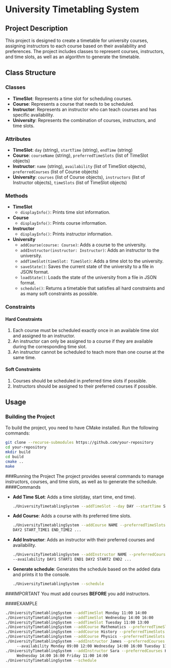 # University Timetabling System

## Project Description

This project is designed to create a timetable for university courses, assigning instructors to each course based on their availability and preferences. The project includes classes to represent courses, instructors, and time slots, as well as an algorithm to generate the timetable.

## Class Structure

### Classes
- **TimeSlot**: Represents a time slot for scheduling courses.
- **Course**: Represents a course that needs to be scheduled.
- **Instructor**: Represents an instructor who can teach courses and has specific availability.
- **University**: Represents the combination of courses, instructors, and time slots.

### Attributes

- **TimeSlot**: `day` (string), `startTime` (string), `endTime` (string)
- **Course**: `courseName` (string), `preferredTimeSlots` (list of TimeSlot objects)
- **Instructor**: `name` (string), `availability` (list of TimeSlot objects), `preferredCourses` (list of Course objects)
- **University**: `courses` (list of Course objects), `instructors` (list of Instructor objects), `timeSlots` (list of TimeSlot objects)

### Methods

- **TimeSlot**
    - `displayInfo()`: Prints time slot information.
- **Course**
    - `displayInfo()`: Prints course information.
- **Instructor**
    - `displayInfo()`: Prints instructor information.
- **University**
    - `addCourse(course: Course)`: Adds a course to the university.
    - `addInstructor(instructor: Instructor)`: Adds an instructor to the university.
    - `addTimeSlot(timeSlot: TimeSlot)`: Adds a time slot to the university.
    - `saveState()`: Saves the current state of the university to a file in JSON format.
    - `loadState()`: Loads the state of the university from a file in JSON format.
    - `schedule()`: Returns a timetable that satisfies all hard constraints and as many soft constraints as possible.

### Constraints

#### Hard Constraints
1. Each course must be scheduled exactly once in an available time slot and assigned to an instructor.
2. An instructor can only be assigned to a course if they are available during the corresponding time slot.
3. An instructor cannot be scheduled to teach more than one course at the same time.

#### Soft Constraints
1. Courses should be scheduled in preferred time slots if possible.
2. Instructors should be assigned to their preferred courses if possible.

## Usage

### Building the Project

To build the project, you need to have CMake installed. Run the following commands:

```sh
git clone --recurse-submodules https://github.com/your-repository
cd your-repository
mkdir build
cd build
cmake ..
make
```
###Running the Project
The project provides several commands to manage instructors, courses, and time slots, as well as to generate the schedule.
####Commands
- **Add Time SLot**: Adds a time slot(day, start time, end time).
  ```sh
  ./UniversityTimetablingSystem --addTimeSlot --day DAY --startTime START --endTime END
  ```
- **Add Course**: Adds a course with its preferred time slots.
  ```sh
  ./UniversityTimetablingSystem --addCourse NAME --preferredTimeSlots DAY1 START1 END1
  DAY2 START_TIME1 END_TIME2 ...
  ```
- **Add Instructor**: Adds an instructor with their preferred courses and availability.
  ```sh
  ./UniversityTimetablingSystem --addInstructor NAME --preferredCourses COURSE1 COURSE2 ... 
  --availability DAY1 START1 END1 DAY2 START2 END2 ...
  ```
- **Generate schedule**: Generates the schedule based on the added data and prints it to the console.
  ```sh
  ./UniversityTimetablingSystem --schedule
  ```
###IMPORTANT
You must add courses **BEFORE** you add instructors.

####EXAMPLE 
```sh
./UniversityTimetablingSystem --addTimeSlot Monday 11:00 14:00
./UniversityTimetablingSystem --addTimeSlot Wednesday 14:00 16:00
./UniversityTimetablingSystem --addTimeSlot Tuesday 11:00 13:00
./UniversityTimetablingSystem --addCourse Mathematics --preferredTimeSlots Tuesday 11:00 13:00
./UniversityTimetablingSystem --addCourse History --preferredTimeSlots Monday 10:00 12:00 Wednesday 13:00 15:00
./UniversityTimetablingSystem --addCourse Physics --preferredTimeSlots Wednesday 14:00 16:00 Monday 11:00 14:00
./UniversityTimetablingSystem --addInstructor James --preferredCourses Mathematics Physics
     --availability Monday 09:00 12:00 Wednesday 14:00 16:00 Tuesday 11:00 13:00
./UniversityTimetablingSystem --addInstructor Sara --preferredCourses History --availability Monday 10:00 12:00
     Wednesday 14:00 16:00 Friday 11:00 14:00
./UniversityTimetablingSystem --schedule
```